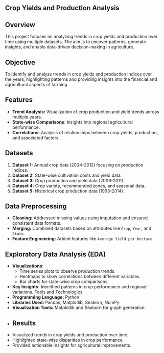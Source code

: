 ## Crop Yields and Production Analysis

## Overview
This project focuses on analyzing trends in crop yields and production over time using multiple datasets. The aim is to uncover patterns, generate insights, and enable data-driven decision-making in agriculture.

## Objective
To identify and analyze trends in crop yields and production indices over the years, highlighting patterns and providing insights into the financial and agricultural aspects of farming.

## Features
- **Trend Analysis:** Visualization of crop production and yield trends across multiple years.
- **State-wise Comparisons:** Insights into regional agricultural performance.
- **Correlations:** Analysis of relationships between crop yields, production, and associated factors.

## Datasets
1. **Dataset 1:** Annual crop data (2004-2012) focusing on production indices.
2. **Dataset 2:** State-wise cultivation costs and yield data.
3. **Dataset 3:** Crop production and yield data (2006-2011).
4. **Dataset 4:** Crop variety, recommended zones, and seasonal data.
5. **Dataset 5:** Historical crop production data (1993-2014).

## Data Preprocessing
- **Cleaning:** Addressed missing values using imputation and ensured consistent data formats.
- **Merging:** Combined datasets based on attributes like `Crop`, `Year`, and `State`.
- **Feature Engineering:** Added features like `Average Yield per Hectare`.

## Exploratory Data Analysis (EDA)
- **Visualizations:**
  - Time series plots to observe production trends.
  - Heatmaps to show correlations between different variables.
  - Bar charts for state-wise crop comparisons.
- **Key Insights:** Identified patterns in crop performance and regional variations.
 Tools and Technologies
- **Programming Language:** Python
- **Libraries Used:** Pandas, Matplotlib, Seaborn, NumPy
- **Visualization Tools:** Matplotlib and Seaborn for graph generation
- ## Results
- Visualized trends in crop yields and production over time.
- Highlighted state-wise disparities in crop performance.
- Provided actionable insights for agricultural improvements.
